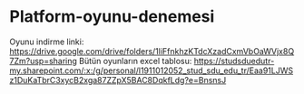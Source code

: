 # Platform-oyunu-denemesi
 
 Oyunu indirme linki: https://drive.google.com/drive/folders/1liFfnkhzKTdcXzadCxmVbOaWVjx8Q7Zm?usp=sharing
 Bütün oyunların excel tablosu: https://studsduedutr-my.sharepoint.com/:x:/g/personal/l1911012052_stud_sdu_edu_tr/Eaa91LJWSz1DuKaTbrC3xycB2xga87ZZpX5BAC8DqkfLdg?e=BnsnsJ
